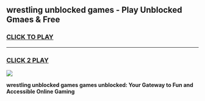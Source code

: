 
## wrestling unblocked games - Play Unblocked Gmaes & Free
<h3>
<a href="https://news.freeplayer.one?title=wrestling_unblocked_games&ref=23F">CLICK TO PLAY</a></h3>
<hr>

<h3>
<a href="https://news.freeplayer.one?title=wrestling_unblocked_games&ref=23F">CLICK 2 PLAY</a>
  
</h3>

<a href="https://news.freeplayer.one?title=wrestling_unblocked_games&ref=23F/"><img src="https://clearcache.store/games.png"></a>


**wrestling unblocked games games unblocked: Your Gateway to Fun and Accessible Online Gaming**
